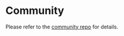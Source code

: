 # Community

Please refer to the [community repo](https://github.com/kubevela/community) for details.